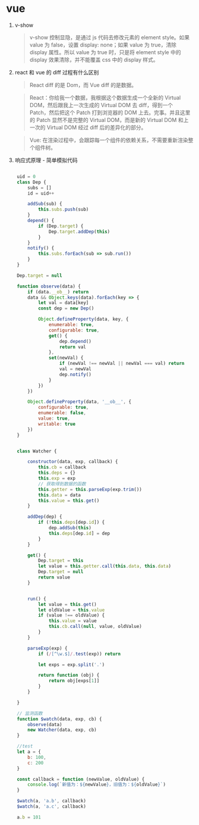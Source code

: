 # vue

1. v-show
    > v-show 控制显隐，是通过 js 代码去修改元素的 element style。如果 value 为 false，设置 display: none；如果 value 为 true，清除 display 属性。所以 value 为 true 时，只是将 element style 中的 display 效果清除，并不能覆盖 css 中的 display 样式。
2. react 和 vue 的 diff 过程有什么区别

    > React diff 的是 Dom，而 Vue diff 的是数据。

    > React：你给我一个数据，我根据这个数据生成一个全新的 Virtual DOM，然后跟我上一次生成的 Virtual DOM 去 diff，得到一个 Patch，然后把这个 Patch 打到浏览器的 DOM 上去。完事。并且这里的 Patch 显然不是完整的 Virtual DOM，而是新的 Virtual DOM 和上一次的 Virtual DOM 经过 diff 后的差异化的部分。

    > Vue: 在渲染过程中，会跟踪每一个组件的依赖关系，不需要重新渲染整个组件树。

3. 响应式原理 - 简单模拟代码

```   js

    uid = 0
    class Dep {
        subs = []
        id = uid++

        addSub(sub) {
            this.subs.push(sub)
        }
        depend() {
            if (Dep.target) {
                Dep.target.addDep(this)
            }
        }
        notify() {
            this.subs.forEach(sub => sub.run())
        }
    }

    Dep.target = null

    function observe(data) {
        if (data.__ob__) return
        data && Object.keys(data).forEach(key => {
            let val = data[key]
            const dep = new Dep()

            Object.defineProperty(data, key, {
                enumerable: true,
                configurable: true,
                get() {
                    dep.depend()
                    return val
                },
                set(newVal) {
                    if (newVal !== newVal || newVal === val) return
                    val = newVal
                    dep.notify()
                }
            })
        })

        Object.defineProperty(data, '__ob__', {
            configurable: true,
            enumerable: false,
            value: true,
            writable: true
        })
    }


    class Watcher {

        constructor(data, exp, callback) {
            this.cb = callback
            this.deps = {}
            this.exp = exp
            // 获取得到数据的函数
            this.getter = this.parseExp(exp.trim())
            this.data = data
            this.value = this.get()
        }

        addDep(dep) {
            if (!this.deps[dep.id]) {
                dep.addSub(this)
                this.deps[dep.id] = dep
            }
        }

        get() {
            Dep.target = this
            let value = this.getter.call(this.data, this.data)
            Dep.target = null
            return value
        }


        run() {
            let value = this.get()
            let oldValue = this.value
            if (value !== oldValue) {
                this.value = value
                this.cb.call(null, value, oldValue)
            }
        }

        parseExp(exp) {
            if (/[^\w.$]/.test(exp)) return

            let exps = exp.split('.')

            return function (obj) {
                return obj[exps[1]]
            }
        }

    }

    // 监测函数
    function $watch(data, exp, cb) {
        observe(data)
        new Watcher(data, exp, cb)
    }

    //test
    let a = {
        b: 100,
        c: 200
    }

    const callback = function (newValue, oldValue) {
        console.log(`新值为：${newValue}，旧值为：${oldValue}`)
    }

    $watch(a, 'a.b', callback)
    $watch(a, 'a.c', callback)

    a.b = 101

```